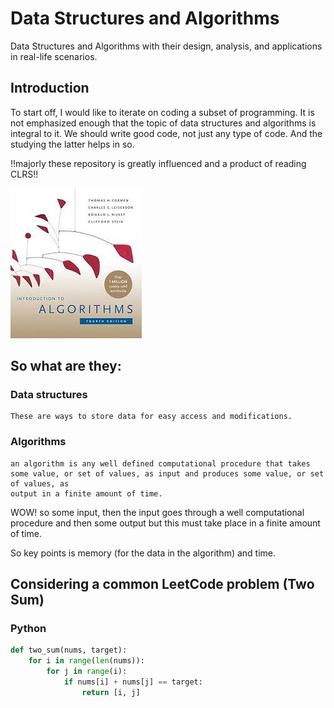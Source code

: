 # Data Structures and Algorithms

Data Structures and Algorithms with their design, analysis, and applications in real-life scenarios.

## Introduction

To start off, I would like to iterate on coding a subset of programming. It is not emphasized enough that the topic of 
data structures and algorithms is integral to it. We should write good code, not just any type of code. And the studying
the latter helps in so.

!!majorly these repository is greatly influenced and a product of reading CLRS!!

![alt text](images/image.png)

## So what are they:
### Data structures
    These are ways to store data for easy access and modifications. 

### Algorithms
    an algorithm is any well defined computational procedure that takes
    some value, or set of values, as input and produces some value, or set of values, as
    output in a finite amount of time.

WOW! so some input, then the input goes through a well computational procedure and then 
some output but this must take place in a finite amount of time.

So key points is memory (for the data in the algorithm) and time.

## Considering a common LeetCode problem (Two Sum)

### Python
```python
def two_sum(nums, target):
    for i in range(len(nums)):
        for j in range(i):
            if nums[i] + nums[j] == target:
                return [i, j]

